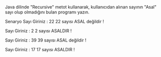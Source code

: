 Java dilinde "Recursive" metot kullanarak, kullanıcıdan alınan sayının "Asal" sayı olup olmadığını bulan programı yazın.

Senaryo
Sayı Giriniz : 22
22 sayısı ASAL değildir !


Sayı Giriniz : 2
2 sayısı ASALDIR !


Sayı Giriniz : 39
39 sayısı ASAL değildir !


Sayı Giriniz : 17
17 sayısı ASALDIR !
